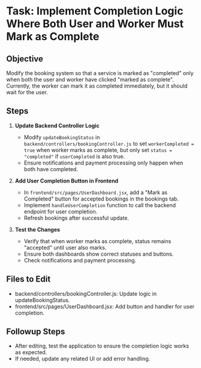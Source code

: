 # Task: Implement Completion Logic Where Both User and Worker Must Mark as Complete

## Objective
Modify the booking system so that a service is marked as "completed" only when both the user and worker have clicked "marked as complete". Currently, the worker can mark it as completed immediately, but it should wait for the user.

## Steps
1. **Update Backend Controller Logic**
   - Modify `updateBookingStatus` in `backend/controllers/bookingController.js` to set `workerCompleted = true` when worker marks as complete, but only set `status = "completed"` if `userCompleted` is also true.
   - Ensure notifications and payment processing only happen when both have completed.

2. **Add User Completion Button in Frontend**
   - In `frontend/src/pages/UserDashboard.jsx`, add a "Mark as Completed" button for accepted bookings in the bookings tab.
   - Implement `handleUserCompletion` function to call the backend endpoint for user completion.
   - Refresh bookings after successful update.

3. **Test the Changes**
   - Verify that when worker marks as complete, status remains "accepted" until user also marks.
   - Ensure both dashboards show correct statuses and buttons.
   - Check notifications and payment processing.

## Files to Edit
- backend/controllers/bookingController.js: Update logic in updateBookingStatus.
- frontend/src/pages/UserDashboard.jsx: Add button and handler for user completion.

## Followup Steps
- After editing, test the application to ensure the completion logic works as expected.
- If needed, update any related UI or add error handling.
